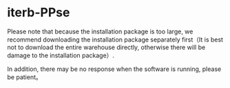 # iterb-PPse

Please note that because the installation package is too large, we recommend downloading the installation package separately first（It is best not to download the entire warehouse directly, otherwise there will be damage to the installation package）.

In addition, there may be no response when the software is running, please be patient。
